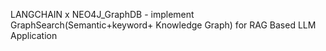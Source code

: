 LANGCHAIN x NEO4J_GraphDB - implement GraphSearch(Semantic+keyword+ Knowledge Graph) for RAG Based LLM Application
